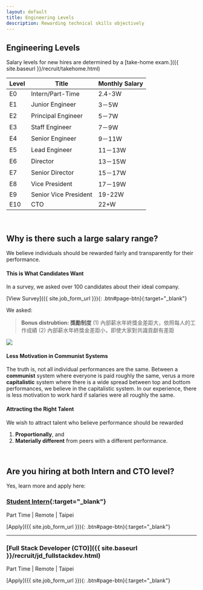```yaml
---
layout: default
title: Engineering Levels
description: Rewarding technical skills objectively
---
```


## Engineering Levels

Salary levels for new hires are determined by a [take-home exam.]({{ site.baseurl }}/recruit/takehome.html)

| Level | Title | Monthly Salary |
| --- | --- | --- |
| E0 | Intern/Part-Time | 2.4-3W |
| E1 | Junior Engineer | 3－5W |
| E2 | Principal Engineer | 5－7W |
| E3 | Staff Engineer | 7－9W |
| E4 | Senior Engineer | 9－11W |
| E5 | Lead Engineer | 11－13W |
| E6 | Director | 13－15W |
| E7 | Senior Director | 15－17W |
| E8 | Vice President | 17－19W |
| E9 | Senior Vice President | 19-22W |
| E10 | CTO | 22+W |

<br>

## Why is there such a large salary range?

We believe individuals should be rewarded fairly and transparently for their performance. 

#### This is What Candidates Want

In a survey, we asked over 100 candidates about their ideal company. 

[View Survey]({{ site.job_form_url }}){: .btn#page-btn}{:target="_blank"}


We asked:

> **Bonus distrubtion: 獎勵制度**
> (1) 內部薪水年終獎金差距大，依照每人的工作成績
> (2) 內部薪水年終獎金差距小，即使大家對共識貢獻有差距

<img src="https://photos.app.goo.gl/qXKmKJiqmbuHAdXH7">

#### Less Motivation in Communist Systems

The truth is, not all individual performances are the same. Between a **communist** system where everyone is paid roughly the same, verus a more **capitalistic** system where there is a wide spread between top and bottom performances, we believe in the capitalistic system. In our experience, there is less motivation to work hard if salaries were all roughly the same.

#### Attracting the Right Talent

We wish to attract talent who believe performance should be rewarded 

1. **Proportionally**, and 
2. **Materially different** from peers with a different performance.

<br>

## Are you hiring at both Intern and CTO level?

Yes, learn more and apply here:

### [Student Intern](https://www.avancevl.com/students){:target="_blank"}
Part Time | Remote | Taipei

[Apply]({{ site.job_form_url }}){: .btn#page-btn}{:target="_blank"}

---

### [Full Stack Developer (CTO)]({{ site.baseurl }}/recruit/jd_fullstackdev.html)
Part Time | Remote | Taipei

[Apply]({{ site.job_form_url }}){: .btn#page-btn}{:target="_blank"}